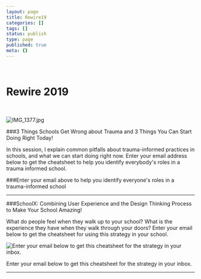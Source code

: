 ```yaml
---
layout: page
title: Rewire19
categories: []
tags: []
status: publish
type: page
published: true
meta: {}
---
```


 

# Rewire 2019


  










































  

    
  
    
![IMG_1377.jpg](/squarespace_images/content_v1_4fffa949e4b0b4590d67b4e7_1570155131228-UMLF7E45BNY7S2SJ2FGU_IMG_1377.jpg_)
  


  



###3 Things Schools Get Wrong about Trauma and 3 Things You Can Start Doing Right Today!


In this session, I explain common pitfalls about trauma-informed practices in schools, and what we can start doing right now. Enter your email address below to get the cheatsheet to help you identify everybody's roles in a trauma informed school.


###Enter your email above to help you identify everyone's roles in a trauma-informed school



****


###SchoolX: Combining User Experience and the Design Thinking Process to Make Your School Amazing!


What do people feel when they walk up to your school? What is the 
experience they have when they walk through your doors? Enter your email below to get the cheatsheet for using this strategy in your school.












































  

    
  
    
![Enter your email below to get this cheatsheet for the strategy in your inbox.](/squarespace_images/content_v1_4fffa949e4b0b4590d67b4e7_1570154867171-4O5NK7LWGQNRDJU1M131_ReWire+Design+Thinking+Handout.png_)
        
          
        

        
          
          
Enter your email below to get this cheatsheet for the strategy in your inbox.
  


  



****
